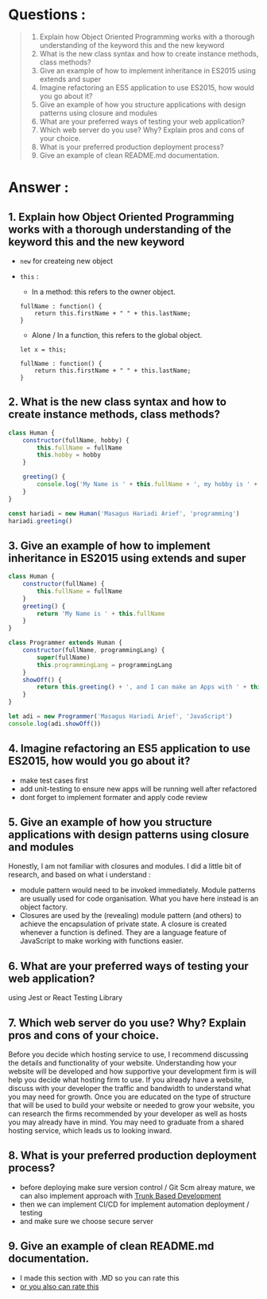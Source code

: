 # Questions :

> 1.  Explain how Object Oriented Programming works with a thorough understanding of the keyword this and the new keyword
> 2.  What is the new class syntax and how to create instance methods, class methods?
> 3.  Give an example of how to implement inheritance in ES2015 using extends and super
> 4.  Imagine refactoring an ES5 application to use ES2015, how would you go about it?
> 5.  Give an example of how you structure applications with design patterns using closure and modules
> 6.  What are your preferred ways of testing your web application?
> 7.  Which web server do you use? Why? Explain pros and cons of your choice.
> 8.  What is your preferred production deployment process?
> 9.  Give an example of clean README.md documentation.

# Answer :

## 1. Explain how Object Oriented Programming works with a thorough understanding of the keyword this and the new keyword

-   `new` for createing new object
-   `this` :

    -   In a method: this refers to the owner object.

    ```
    fullName : function() {
        return this.firstName + " " + this.lastName;
    }
    ```

    -   Alone / In a function, this refers to the global object.

    ```
    let x = this;

    fullName : function() {
        return this.firstName + " " + this.lastName;
    }
    ```

## 2. What is the new class syntax and how to create instance methods, class methods?

```js
class Human {
    constructor(fullName, hobby) {
        this.fullName = fullName
        this.hobby = hobby
    }

    greeting() {
        console.log('My Name is ' + this.fullName + ', my hobby is ' + this.hobby)
    }
}

const hariadi = new Human('Masagus Hariadi Arief', 'programming')
hariadi.greeting()
```

## 3. Give an example of how to implement inheritance in ES2015 using extends and super

```js
class Human {
    constructor(fullName) {
        this.fullName = fullName
    }
    greeting() {
        return 'My Name is ' + this.fullName
    }
}

class Programmer extends Human {
    constructor(fullName, programmingLang) {
        super(fullName)
        this.programmingLang = programmingLang
    }
    showOff() {
        return this.greeting() + ', and I can make an Apps with ' + this.programmingLang
    }
}

let adi = new Programmer('Masagus Hariadi Arief', 'JavaScript')
console.log(adi.showOff())
```

## 4. Imagine refactoring an ES5 application to use ES2015, how would you go about it?

 - make test cases first 
 - add unit-testing to ensure new apps will be running well after refactored
 - dont forget to implement formater and apply code review

## 5. Give an example of how you structure applications with design patterns using closure and modules

Honestly, I am not familiar with closures and modules. I did a little bit of research, and based on what i understand : 
- module pattern would need to be invoked immediately. Module patterns are usually used for code organisation. What you have here instead is an object factory.
- Closures are used by the (revealing) module pattern (and others) to achieve the encapsulation of private state. A closure is created whenever a function is defined. They are a language feature of JavaScript to make working with functions easier.

## 6. What are your preferred ways of testing your web application?

using Jest or React Testing Library

## 7. Which web server do you use? Why? Explain pros and cons of your choice.
Before you decide which hosting service to use, I recommend discussing the details and functionality of your website. Understanding how your website will be developed and how supportive your development firm is will help you decide what hosting firm to use. If you already have a website, discuss with your developer the traffic and bandwidth to understand what you may need for growth. Once you are educated on the type of structure that will be used to build your website or needed to grow your website, you can research the firms recommended by your developer as well as hosts you may already have in mind. You may need to graduate from a shared hosting service, which leads us to looking inward.

## 8. What is your preferred production deployment process?
- before deploying make sure version control / Git Scm alreay mature, we can also implement approach with [Trunk Based Development](https://trunkbaseddevelopment.com/)
- then we can implement CI/CD for implement automation deployment / testing
- and make sure we choose secure server

## 9. Give an example of clean README.md documentation.

-   I made this section with .MD so you can rate this
-   [or you also can rate this](https://github.com/hariadiarief/pokeapp/blob/main/README.md)